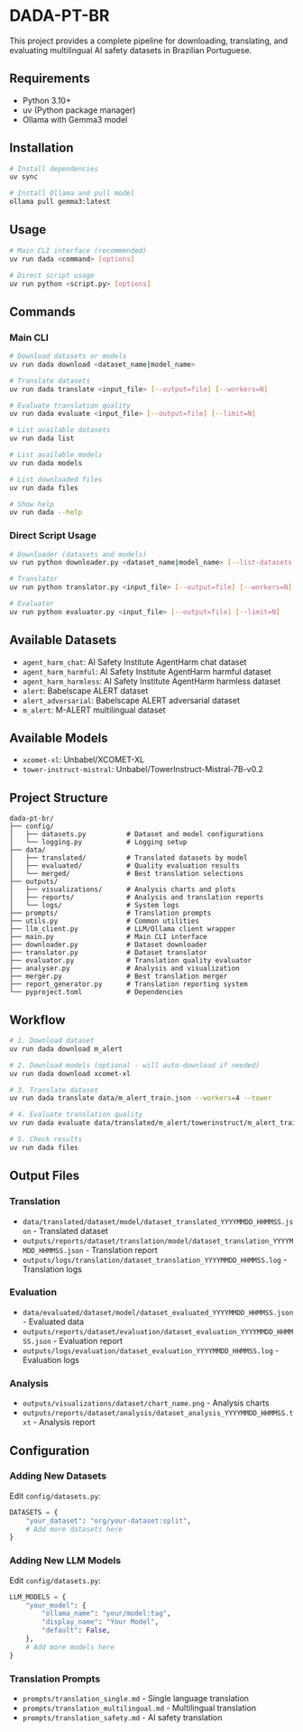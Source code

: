 # DADA-PT-BR

This project provides a complete pipeline for downloading, translating, and evaluating multilingual AI safety datasets in Brazilian Portuguese.

## Requirements

- Python 3.10+
- uv (Python package manager)
- Ollama with Gemma3 model

## Installation

```bash
# Install dependencies
uv sync

# Install Ollama and pull model
ollama pull gemma3:latest
```

## Usage

```bash
# Main CLI interface (recommended)
uv run dada <command> [options]

# Direct script usage
uv run python <script.py> [options]
```

## Commands

### Main CLI

```bash
# Download datasets or models
uv run dada download <dataset_name|model_name>

# Translate datasets
uv run dada translate <input_file> [--output=file] [--workers=N]

# Evaluate translation quality
uv run dada evaluate <input_file> [--output=file] [--limit=N]

# List available datasets
uv run dada list

# List available models
uv run dada models

# List downloaded files
uv run dada files

# Show help
uv run dada --help
```

### Direct Script Usage

```bash
# Downloader (datasets and models)
uv run python downloader.py <dataset_name|model_name> [--list-datasets] [--list-models]

# Translator
uv run python translator.py <input_file> [--output=file] [--workers=N] [--tower] [--limit=N]

# Evaluator
uv run python evaluator.py <input_file> [--output=file] [--limit=N]
```

## Available Datasets

- `agent_harm_chat`: AI Safety Institute AgentHarm chat dataset
- `agent_harm_harmful`: AI Safety Institute AgentHarm harmful dataset
- `agent_harm_harmless`: AI Safety Institute AgentHarm harmless dataset
- `alert`: Babelscape ALERT dataset
- `alert_adversarial`: Babelscape ALERT adversarial dataset
- `m_alert`: M-ALERT multilingual dataset

## Available Models

- `xcomet-xl`: Unbabel/XCOMET-XL
- `tower-instruct-mistral`: Unbabel/TowerInstruct-Mistral-7B-v0.2

## Project Structure

```
dada-pt-br/
├── config/
│   ├── datasets.py          # Dataset and model configurations
│   └── logging.py           # Logging setup
├── data/
│   ├── translated/          # Translated datasets by model
│   ├── evaluated/           # Quality evaluation results
│   └── merged/              # Best translation selections
├── outputs/
│   ├── visualizations/      # Analysis charts and plots
│   ├── reports/             # Analysis and translation reports
│   └── logs/                # System logs
├── prompts/                 # Translation prompts
├── utils.py                 # Common utilities
├── llm_client.py            # LLM/Ollama client wrapper
├── main.py                  # Main CLI interface
├── downloader.py            # Dataset downloader
├── translator.py            # Dataset translator
├── evaluator.py             # Translation quality evaluator
├── analyser.py              # Analysis and visualization
├── merger.py                # Best translation merger
├── report_generator.py      # Translation reporting system
└── pyproject.toml           # Dependencies
```

## Workflow

```bash
# 1. Download dataset
uv run dada download m_alert

# 2. Download models (optional - will auto-download if needed)
uv run dada download xcomet-xl

# 3. Translate dataset
uv run dada translate data/m_alert_train.json --workers=4 --tower

# 4. Evaluate translation quality
uv run dada evaluate data/translated/m_alert/towerinstruct/m_alert_train_translated_20251006_123456.json

# 5. Check results
uv run dada files
```

## Output Files

### Translation
- `data/translated/dataset/model/dataset_translated_YYYYMMDD_HHMMSS.json` - Translated dataset
- `outputs/reports/dataset/translation/model/dataset_translation_YYYYMMDD_HHMMSS.json` - Translation report
- `outputs/logs/translation/dataset_translation_YYYYMMDD_HHMMSS.log` - Translation logs

### Evaluation
- `data/evaluated/dataset/model/dataset_evaluated_YYYYMMDD_HHMMSS.json` - Evaluated data
- `outputs/reports/dataset/evaluation/dataset_evaluation_YYYYMMDD_HHMMSS.json` - Evaluation report
- `outputs/logs/evaluation/dataset_evaluation_YYYYMMDD_HHMMSS.log` - Evaluation logs

### Analysis
- `outputs/visualizations/dataset/chart_name.png` - Analysis charts
- `outputs/reports/dataset/analysis/dataset_analysis_YYYYMMDD_HHMMSS.txt` - Analysis report

## Configuration

### Adding New Datasets

Edit `config/datasets.py`:

```python
DATASETS = {
    "your_dataset": "org/your-dataset:split",
    # Add more datasets here
}
```

### Adding New LLM Models

Edit `config/datasets.py`:

```python
LLM_MODELS = {
    "your_model": {
        "ollama_name": "your/model:tag",
        "display_name": "Your Model",
        "default": False,
    },
    # Add more models here
}
```

### Translation Prompts

- `prompts/translation_single.md` - Single language translation
- `prompts/translation_multilingual.md` - Multilingual translation
- `prompts/translation_safety.md` - AI safety translation
